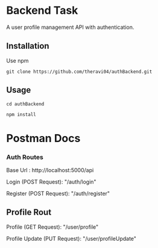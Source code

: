 # Backend Task

A user profile management API with authentication.

## Installation

Use npm

```
git clone https://github.com/theravi04/authBackend.git
```

## Usage

```
cd authBackend
```
```
npm install
```

# Postman Docs

### Auth Routes

Base Url : http://localhost:5000/api

Login (POST Request): "/auth/login"

Register (POST Request): "/auth/register"

## Profile Rout

Profile (GET Request): "/user/profile"

Profile Update (PUT Request): "/user/profileUpdate"